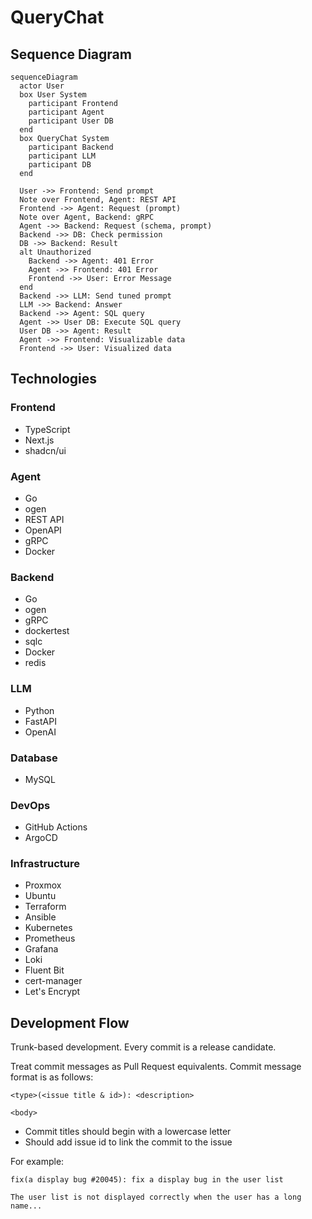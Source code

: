 # QueryChat

## Sequence Diagram

```mermaid
sequenceDiagram
  actor User
  box User System
    participant Frontend
    participant Agent
    participant User DB
  end
  box QueryChat System
    participant Backend
    participant LLM
    participant DB
  end

  User ->> Frontend: Send prompt
  Note over Frontend, Agent: REST API
  Frontend ->> Agent: Request (prompt)
  Note over Agent, Backend: gRPC
  Agent ->> Backend: Request (schema, prompt)
  Backend ->> DB: Check permission
  DB ->> Backend: Result
  alt Unauthorized
    Backend ->> Agent: 401 Error
    Agent ->> Frontend: 401 Error
    Frontend ->> User: Error Message
  end
  Backend ->> LLM: Send tuned prompt
  LLM ->> Backend: Answer
  Backend ->> Agent: SQL query
  Agent ->> User DB: Execute SQL query
  User DB ->> Agent: Result
  Agent ->> Frontend: Visualizable data
  Frontend ->> User: Visualized data
```

## Technologies

### Frontend

- TypeScript
- Next.js
- shadcn/ui

### Agent

- Go
- ogen
- REST API
- OpenAPI
- gRPC
- Docker

### Backend

- Go
- ogen
- gRPC
- dockertest
- sqlc
- Docker
- redis

### LLM

- Python
- FastAPI
- OpenAI

### Database

- MySQL

### DevOps

- GitHub Actions
- ArgoCD

### Infrastructure

- Proxmox
- Ubuntu
- Terraform
- Ansible
- Kubernetes
- Prometheus
- Grafana
- Loki
- Fluent Bit
- cert-manager
- Let's Encrypt

## Development Flow

Trunk-based development. Every commit is a release candidate.

Treat commit messages as Pull Request equivalents. Commit message format is as follows:

```plaintext
<type>(<issue title & id>): <description>

<body>
```

- Commit titles should begin with a lowercase letter
- Should add issue id to link the commit to the issue

For example:

```plaintext
fix(a display bug #20045): fix a display bug in the user list

The user list is not displayed correctly when the user has a long name...
```
